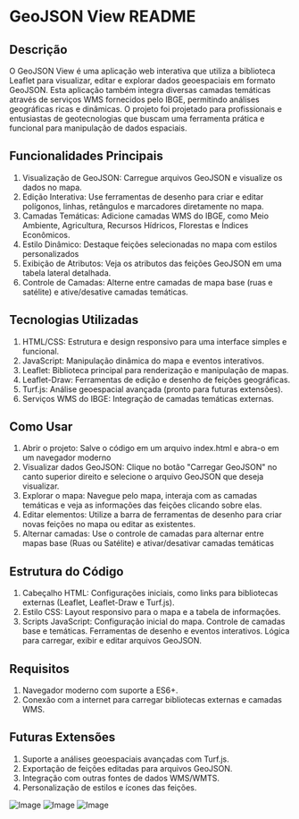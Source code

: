 # GeoJSON View README
## Descrição
O GeoJSON View é uma aplicação web interativa que utiliza a biblioteca Leaflet para visualizar, editar e explorar dados geoespaciais em formato GeoJSON. 
Esta aplicação também integra diversas camadas temáticas através de serviços WMS fornecidos pelo IBGE, permitindo análises geográficas ricas e dinâmicas. 
O projeto foi projetado para profissionais e entusiastas de geotecnologias que buscam uma ferramenta prática e funcional para manipulação de dados espaciais.

## Funcionalidades Principais
1. Visualização de GeoJSON: Carregue arquivos GeoJSON e visualize os dados no mapa.
3. Edição Interativa: Use ferramentas de desenho para criar e editar polígonos, linhas, retângulos e marcadores diretamente no mapa.
3. Camadas Temáticas: Adicione camadas WMS do IBGE, como Meio Ambiente, Agricultura, Recursos Hídricos, Florestas e Índices Econômicos.
4. Estilo Dinâmico: Destaque feições selecionadas no mapa com estilos personalizados
5. Exibição de Atributos: Veja os atributos das feições GeoJSON em uma tabela lateral detalhada.
6. Controle de Camadas: Alterne entre camadas de mapa base (ruas e satélite) e ative/desative camadas temáticas.

## Tecnologias Utilizadas

1. HTML/CSS: Estrutura e design responsivo para uma interface simples e funcional.
2. JavaScript: Manipulação dinâmica do mapa e eventos interativos.
3. Leaflet: Biblioteca principal para renderização e manipulação de mapas.
4. Leaflet-Draw: Ferramentas de edição e desenho de feições geográficas.
5. Turf.js: Análise geoespacial avançada (pronto para futuras extensões).
6. Serviços WMS do IBGE: Integração de camadas temáticas externas.

## Como Usar
1. Abrir o projeto: Salve o código em um arquivo index.html e abra-o em um navegador moderno
2. Visualizar dados GeoJSON: Clique no botão "Carregar GeoJSON" no canto superior direito e selecione o arquivo GeoJSON que deseja visualizar.
3. Explorar o mapa: Navegue pelo mapa, interaja com as camadas temáticas e veja as informações das feições clicando sobre elas.
4. Editar elementos: Utilize a barra de ferramentas de desenho para criar novas feições no mapa ou editar as existentes.
5. Alternar camadas: Use o controle de camadas para alternar entre mapas base (Ruas ou Satélite) e ativar/desativar camadas temáticas

## Estrutura do Código
1. Cabeçalho HTML: Configurações iniciais, como links para bibliotecas externas (Leaflet, Leaflet-Draw e Turf.js).
2. Estilo CSS: Layout responsivo para o mapa e a tabela de informações.
3. Scripts JavaScript:
     Configuração inicial do mapa.
     Controle de camadas base e temáticas.
     Ferramentas de desenho e eventos interativos.
     Lógica para carregar, exibir e editar arquivos GeoJSON.
   
## Requisitos
1. Navegador moderno com suporte a ES6+.
2. Conexão com a internet para carregar bibliotecas externas e camadas WMS.

## Futuras Extensões
1. Suporte a análises geoespaciais avançadas com Turf.js.
2. Exportação de feições editadas para arquivos GeoJSON.
3. Integração com outras fontes de dados WMS/WMTS.
4. Personalização de estilos e ícones das feições.

![Image](https://github.com/user-attachments/assets/ee9ee8ab-c841-4129-b8c7-90553fd2937f)
![Image](https://github.com/user-attachments/assets/9ddb8efe-cf00-4d8a-9ff9-809efc81a965)
![Image](https://github.com/user-attachments/assets/fa7b16cd-a5b9-4fc6-baa6-c8406b5640ca)





